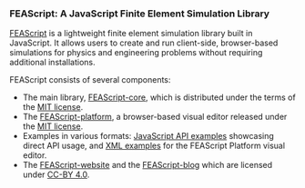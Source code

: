 ### FEAScript: A JavaScript Finite Element Simulation Library

<a href="https://feascript.com/" target="_blank">FEAScript</a> is a lightweight finite element simulation library built in JavaScript. It allows users to create and run client-side, browser-based simulations for physics and engineering problems without requiring additional installations.

FEAScript consists of several components:

- The main library, [FEAScript-core](https://github.com/FEAScript/FEAScript), which is distributed under the terms of the <a href="https://github.com/FEAScript/FEAScript-core/blob/main/LICENSE" target="_blank">MIT license</a>.
- The [FEAScript-platform](https://github.com/FEAScript/FEAScript-platform), a browser-based visual editor released under the <a href="https://github.com/FEAScript/FEAScript-platform/blob/main/LICENSE" target="_blank">MIT license</a>.
- Examples in various formats: [JavaScript API examples](https://github.com/FEAScript/FEAScript-core/tree/main/examples) showcasing direct API usage, and [XML examples](https://github.com/FEAScript/FEAScript-platform/tree/main/examples) for the FEAScript Platform visual editor.
- The [FEAScript-website](https://github.com/FEAScript/FEAScript-website) and the [FEAScript-blog](https://github.com/FEAScript/FEAScript-blog) which are licensed under <a href="https://github.com/FEAScript/FEAScript-website/blob/main/LICENSE" target="_blank">CC-BY 4.0</a>.
